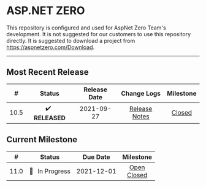 ﻿# ASP.NET ZERO

This repository is configured and used for AspNet Zero Team's development. 
It is not suggested for our customers to use this repository directly. It is suggested to download a project from https://aspnetzero.com/Download.

____________

## Most Recent Release

|  #   |     Status     |  Release Date  |                         Change Logs                          |                          Milestone                           |
| :--: | :------------: | :--------: | :----------------------------------------------------------: | :----------------------------------------------------------: |
| 10.5 | ✔️ &thinsp; **RELEASED** | 2021-09-27 | [Release Notes](https://docs.aspnetzero.com/en/common/latest/Change-Logs) | [Closed](https://github.com/aspnetzero/aspnet-zero-core/milestone/90?closed=1) |

## Current Milestone
|  #   |    Status     |  Due Date  |                          Milestone                           |
| :--: | :-----------: | :--------: | :----------------------------------------------------------: |
| 11.0  | 🚧 &thinsp; In Progress | 2021-12-01 | [Open](https://github.com/aspnetzero/aspnet-zero-core/milestone/91)<br>[Closed](https://github.com/aspnetzero/aspnet-zero-core/milestone/91?closed=1) |


